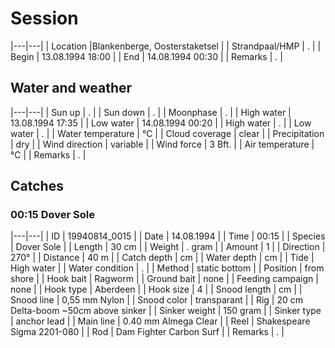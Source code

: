 # Session

|---|---|
| Location |Blankenberge, Oosterstaketsel |
| Strandpaal/HMP | . |
| Begin | 13.08.1994 18:00 |
| End | 14.08.1994 00:30 |
| Remarks | . |

## Water and weather

|---|---|
| Sun up | . |
| Sun down | . |
| Moonphase | . |
| High water | 13.08.1994 17:35 |
| Low water | 14.08.1994 00:20 |
| High water | . |
| Low water | . |
| Water temperature | °C |
| Cloud coverage | clear |
| Precipitation | dry |
| Wind direction | variable |
| Wind force | 3 Bft. |
| Air temperature | °C |
| Remarks | . |

## Catches

### 00:15 Dover Sole

|---|---|
| ID | 19940814_0015 |
| Date | 14.08.1994 |
| Time | 00:15 |
| Species | Dover Sole |
| Length | 30 cm |
| Weight | . gram |
| Amount | 1 |
| Direction | 270° |
| Distance | 40 m |
| Catch depth | cm |
| Water depth | cm |
| Tide | High water |
| Water condition | . |
| Method | static bottom |
| Position | from shore |
| Hook bait | Ragworm |
| Ground bait | none |
| Feeding campaign | none |
| Hook type | Aberdeen |
| Hook size | 4 |
| Snood length | cm |
| Snood line | 0,55 mm Nylon |
| Snood color | transparant |
| Rig | 20 cm Delta-boom ~50cm above sinker |
| Sinker weight | 150 gram |
| Sinker type | anchor lead |
| Main line | 0.40 mm Almega Clear |
| Reel | Shakespeare Sigma 2201-080 |
| Rod | Dam Fighter Carbon Surf |
| Remarks | . |
